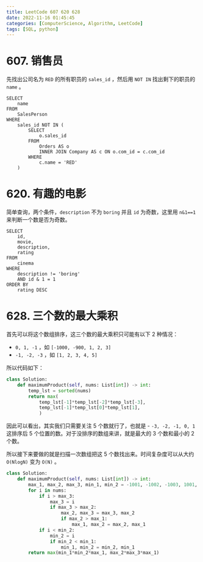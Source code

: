 ```yaml
---
title: LeetCode 607 620 628
date: 2022-11-16 01:45:45
categories: [ComputerScience, Algorithm, LeetCode]
tags: [SQL, python]
---
```


# 607. 销售员

先找出公司名为 `RED` 的所有职员的 `sales_id` ，然后用 `NOT IN` 找出剩下的职员的 `name` 。

```mysql
SELECT
    name
FROM
    SalesPerson
WHERE
    sales_id NOT IN (
        SELECT
            o.sales_id
        FROM
            Orders AS o
            INNER JOIN Company AS c ON o.com_id = c.com_id
        WHERE
            c.name = 'RED'
    )
```

# 620. 有趣的电影

简单查询，两个条件，`description` 不为 `boring` 并且 `id` 为奇数，这里用 `n&1==1` 来判断一个数是否为奇数。

```mysql
SELECT
    id,
    movie,
    description,
    rating
FROM
    cinema
WHERE
    description != 'boring'
    AND id & 1 = 1
ORDER BY
    rating DESC
```

# 628. 三个数的最大乘积

首先可以将这个数组排序，这三个数的最大乘积只可能有以下 2 种情况：

- `0, 1, -1` ，如 `[-1000, -900, 1, 2, 3]`
- `-1, -2, -3` ，如 `[1, 2, 3, 4, 5]`

所以代码如下：

```python
class Solution:
    def maximumProduct(self, nums: List[int]) -> int:
        temp_lst = sorted(nums)
        return max(
            temp_lst[-1]*temp_lst[-2]*temp_lst[-3], 
            temp_lst[-1]*temp_lst[0]*temp_lst[1], 
            )
```

因此可以看出，其实我们只需要关注 5 个数就行了，也就是 - `-3, -2, -1, 0, 1` 这排序后 5 个位置的数。对于没排序的数组来讲，就是最大的 3 个数和最小的 2 个数。

所以接下来要做的就是扫描一次数组把这 5 个数找出来。时间复杂度可以从大约 `O(NlogN)` 变为 `O(N)` 。

```python
class Solution:
    def maximumProduct(self, nums: List[int]) -> int:
        max_1, max_2, max_3, min_1, min_2 = -1001, -1002, -1003, 1001, 1002
        for i in nums:
            if i > max_3:
                max_3 = i
                if max_3 > max_2:
                    max_2, max_3 = max_3, max_2
                    if max_2 > max_1:
                        max_1, max_2 = max_2, max_1
            if i < min_2:
                min_2 = i
                if min_2 < min_1:
                    min_1, min_2 = min_2, min_1
        return max(min_1*min_2*max_1, max_2*max_3*max_1)
```

